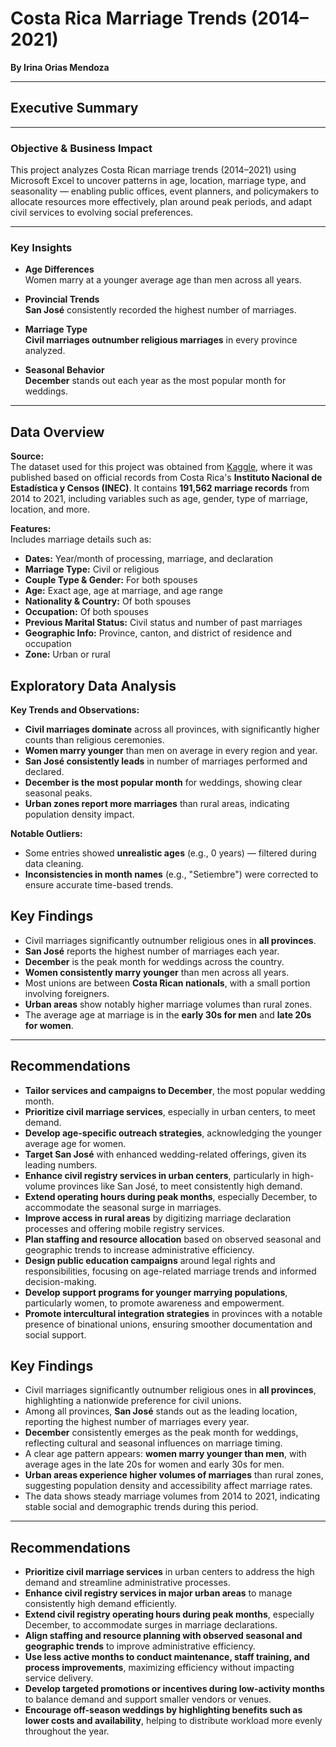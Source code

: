 
# **Costa Rica Marriage Trends (2014–2021)**   
**By Irina Orias Mendoza**

---

## Executive Summary

---

### Objective & Business Impact

This project analyzes Costa Rican marriage trends (2014–2021) using Microsoft Excel to uncover patterns in age, location, marriage type, and seasonality — enabling public offices, event planners, and policymakers to allocate resources more effectively, plan around peak periods, and adapt civil services to evolving social preferences.

---

### Key Insights

- **Age Differences**  
  Women marry at a younger average age than men across all years.

- **Provincial Trends**  
  **San José** consistently recorded the highest number of marriages.

- **Marriage Type**  
  **Civil marriages outnumber religious marriages** in every province analyzed.

- **Seasonal Behavior**  
  **December** stands out each year as the most popular month for weddings.
---

## Data Overview

**Source:**  
The dataset used for this project was obtained from [Kaggle](https://www.kaggle.com/datasets/liamarguedas/costa-rica-total-marriages-2014-2021), where it was published based on official records from Costa Rica's **Instituto Nacional de Estadística y Censos (INEC)**. It contains **191,562 marriage records** from 2014 to 2021, including variables such as age, gender, type of marriage, location, and more.

**Features:**  
Includes marriage details such as:

- **Dates:** Year/month of processing, marriage, and declaration  
- **Marriage Type:** Civil or religious  
- **Couple Type & Gender:** For both spouses  
- **Age:** Exact age, age at marriage, and age range  
- **Nationality & Country:** Of both spouses  
- **Occupation:** Of both spouses  
- **Previous Marital Status:** Civil status and number of past marriages  
- **Geographic Info:** Province, canton, and district of residence and occupation  
- **Zone:** Urban or rural

##  Exploratory Data Analysis

**Key Trends and Observations:**

- **Civil marriages dominate** across all provinces, with significantly higher counts than religious ceremonies.
- **Women marry younger** than men on average in every region and year.
- **San José consistently leads** in number of marriages performed and declared.
- **December is the most popular month** for weddings, showing clear seasonal peaks.
- **Urban zones report more marriages** than rural areas, indicating population density impact.

**Notable Outliers:**

- Some entries showed **unrealistic ages** (e.g., 0 years) — filtered during data cleaning.
- **Inconsistencies in month names** (e.g., "Setiembre") were corrected to ensure accurate time-based trends.

##  Key Findings

- Civil marriages significantly outnumber religious ones in **all provinces**.
- **San José** reports the highest number of marriages each year.
- **December** is the peak month for weddings across the country.
- **Women consistently marry younger** than men across all years.
- Most unions are between **Costa Rican nationals**, with a small portion involving foreigners.
- **Urban areas** show notably higher marriage volumes than rural zones.
- The average age at marriage is in the **early 30s for men** and **late 20s for women**.

---

##  Recommendations

- **Tailor services and campaigns to December**, the most popular wedding month.
- **Prioritize civil marriage services**, especially in urban centers, to meet demand.
- **Develop age-specific outreach strategies**, acknowledging the younger average age for women.
- **Target San José** with enhanced wedding-related offerings, given its leading numbers.
- **Enhance civil registry services in urban centers**, particularly in high-volume provinces like San José, to meet consistently high demand.
- **Extend operating hours during peak months**, especially December, to accommodate the seasonal surge in marriages.
- **Improve access in rural areas** by digitizing marriage declaration processes and offering mobile registry services.
- **Plan staffing and resource allocation** based on observed seasonal and geographic trends to increase administrative efficiency.
- **Design public education campaigns** around legal rights and responsibilities, focusing on age-related marriage trends and informed decision-making.
- **Develop support programs for younger marrying populations**, particularly women, to promote awareness and empowerment.
- **Promote intercultural integration strategies** in provinces with a notable presence of binational unions, ensuring smoother documentation and social support.


## Key Findings

- Civil marriages significantly outnumber religious ones in **all provinces**, highlighting a nationwide preference for civil unions.
- Among all provinces, **San José** stands out as the leading location, reporting the highest number of marriages every year.
- **December** consistently emerges as the peak month for weddings, reflecting cultural and seasonal influences on marriage timing.
- A clear age pattern appears: **women marry younger than men**, with average ages in the late 20s for women and early 30s for men.
- **Urban areas experience higher volumes of marriages** than rural zones, suggesting population density and accessibility affect marriage rates.
- The data shows steady marriage volumes from 2014 to 2021, indicating stable social and demographic trends during this period.

---

## Recommendations

- **Prioritize civil marriage services** in urban centers to address the high demand and streamline administrative processes.
- **Enhance civil registry services in major urban areas** to manage consistently high demand efficiently.
- **Extend civil registry operating hours during peak months**, especially December, to accommodate surges in marriage declarations.
- **Align staffing and resource planning with observed seasonal and geographic trends** to improve administrative efficiency.
- **Use less active months to conduct maintenance, staff training, and process improvements**, maximizing efficiency without impacting service delivery.
- **Develop targeted promotions or incentives during low-activity months** to balance demand and support smaller vendors or venues.
- **Encourage off-season weddings by highlighting benefits such as lower costs and availability**, helping to distribute workload more evenly throughout the year.

